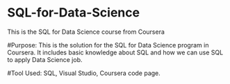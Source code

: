 # SQL-for-Data-Science
This is the SQL for Data Science course from Coursera

#Purpose: This is the solution for the SQL for Data Science program in Coursera. It includes basic knowledge about SQL and how we can use SQL to apply Data Science job.

#Tool Used: SQL, Visual Studio, Coursera code page.

